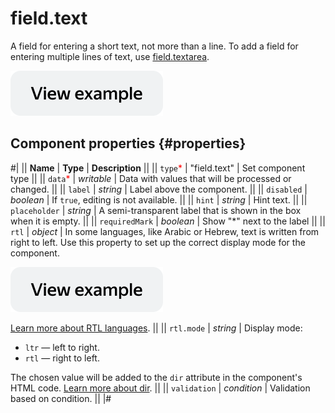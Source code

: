# field.text

A field for entering a short text, not more than a line. To add a field for entering multiple lines of text, use [field.textarea](field.textarea.md).

[![image](../_images/buttons/view-example.svg)](https://clck.ru/asSa5)

## Component properties {#properties}

#|
|| **Name** | **Type** | **Description** ||
|| `type`<span style="color: red">\*</span> | "field.text" | Set component type ||
|| `data`<span style="color: red">\*</span> | _writable_ | Data with values that will be processed or changed. ||
|| `label` | _string_ | Label above the component. ||
|| `disabled` | _boolean_ | If `true`, editing is not available. ||
|| `hint` | _string_ | Hint text. ||
|| `placeholder` | _string_ | A semi-transparent label that is shown in the box when it is empty. ||
|| `requiredMark` | _boolean_ | Show "\*" next to the label ||
|| `rtl` | _object_ | In some languages, like Arabic or Hebrew, text is written from right to left. Use this property to set up the correct display mode for the component.

[![image](../_images/buttons/view-example.svg)](https://clck.ru/amHA8)

[Learn more about RTL languages](https://www.w3.org/International/questions/qa-scripts). ||
|| `rtl.mode` | _string_ | Display mode:

- `ltr` — left to right.
- `rtl` — right to left.

The chosen value will be added to the `dir` attribute in the component's HTML code. [Learn more about dir](https://www.w3.org/International/questions/qa-html-dir). ||
|| `validation` | _condition_ | Validation based on condition. ||
|#

